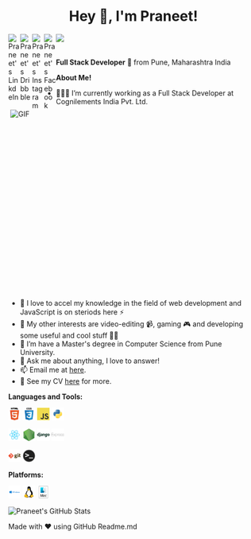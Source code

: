 
<div align="center">
<h1 title="hehehe"> Hey 👋, I'm Praneet!</h1>
</div>
<a href="https://www.linkedin.com/in/praneet-jaiswal-b9524516b/">
  <img align="left" alt="Praneet's LinkdeIn" width="24px" src="https://cdn.jsdelivr.net/npm/simple-icons@v3/icons/linkedin.svg" />
</a>

<a href="https://www.linkedin.com/in/praneet-jaiswal-b9524516b/">
  <img align="left" alt="Praneet's Dribbble" width="24px" src="https://cdn.jsdelivr.net/npm/simple-icons@3.13.0/icons/dribbble.svg" />
 </a>
 
<a href="https://www.instagram.com/codenamekaname/">
  <img align="left" alt="Praneet's Instagram" width="24px" src="https://cdn.jsdelivr.net/npm/simple-icons@v3/icons/instagram.svg" />
</a>
<a href="https://www.facebook.com/Zen.wisteria14">
  <img align="left" alt="Praneet's Facebook" width="24px" src="https://cdn.jsdelivr.net/npm/simple-icons@v3/icons/facebook.svg" />
</a>
<img src="https://komarev.com/ghpvc/?username=DawnSpark7&color=blueviolet" align="left">





<br />
<br />

**Full Stack Developer** 🚀 from Pune, Maharashtra India 

  <img align="right" alt="GIF" height="380px" width="500px" src="https://cdn.dribbble.com/users/891352/screenshots/2831763/i-play-with-code.gif" />

**About Me!**

- 👨🏽‍💻 I’m currently working as a Full Stack Developer at Cognilements India Pvt. Ltd.
- 🌱 I love to accel my knowledge in the field of web development and JavaScript is on steriods here ⚡
- 🤔 My other interests are video-editing 📹, gaming 🎮 and developing some useful and cool stuff 👨‍💻
- 💼 I’m have a Master's degree in Computer Science from Pune University.
- 💬 Ask me about anything, I love to answer!
- 📫 Email me at [here](mailto:zamran.butt.1@gmail.com).
- 📝 See my CV [here](https://www.linkedin.com/resume-builder/urn:li:fs_memberResume:18737100/) for more.


**Languages and Tools:**  

<code><img height="25" src="https://raw.githubusercontent.com/github/explore/80688e429a7d4ef2fca1e82350fe8e3517d3494d/topics/html/html.png"></code>
<code><img height="25" src="https://raw.githubusercontent.com/github/explore/80688e429a7d4ef2fca1e82350fe8e3517d3494d/topics/css/css.png"></code>
<code><img height="25" src="https://raw.githubusercontent.com/github/explore/80688e429a7d4ef2fca1e82350fe8e3517d3494d/topics/javascript/javascript.png"></code>
<code><img height="25" src="https://raw.githubusercontent.com/github/explore/80688e429a7d4ef2fca1e82350fe8e3517d3494d/topics/python/python.png"></code>

<code><img height="25" src="https://raw.githubusercontent.com/github/explore/80688e429a7d4ef2fca1e82350fe8e3517d3494d/topics/react/react.png"></code>
<code><img height="25" src="https://raw.githubusercontent.com/github/explore/80688e429a7d4ef2fca1e82350fe8e3517d3494d/topics/nodejs/nodejs.png"></code>
<code><img height="25" src="https://raw.githubusercontent.com/github/explore/80688e429a7d4ef2fca1e82350fe8e3517d3494d/topics/django/django.png"></code>
<code><img height="25" src="https://raw.githubusercontent.com/github/explore/80688e429a7d4ef2fca1e82350fe8e3517d3494d/topics/express/express.png"></code>

<code><img height="25" src="https://raw.githubusercontent.com/github/explore/80688e429a7d4ef2fca1e82350fe8e3517d3494d/topics/git/git.png"></code>
<code><img height="25" src="https://raw.githubusercontent.com/github/explore/80688e429a7d4ef2fca1e82350fe8e3517d3494d/topics/terminal/terminal.png"></code>

**Platforms:** 

<code><img height="25" src="https://raw.githubusercontent.com/github/explore/80688e429a7d4ef2fca1e82350fe8e3517d3494d/topics/windows/windows.png"></code>
<code><img height="25" src="https://raw.githubusercontent.com/github/explore/80688e429a7d4ef2fca1e82350fe8e3517d3494d/topics/linux/linux.png"></code>
<code><img height="25" src="https://raw.githubusercontent.com/github/explore/80688e429a7d4ef2fca1e82350fe8e3517d3494d/topics/macos/macos.png"></code>

<img src="https://github-readme-stats.vercel.app/api?username=DawnSpark7" alt="Praneet's GitHub Stats">

Made with ♥ using GitHub Readme.md
